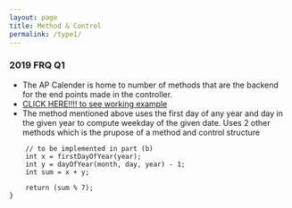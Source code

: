 ```yaml
---
layout: page
title: Method & Control
permalink: /type1/
---
```


### 2019 FRQ Q1
* The AP Calender is home to number of methods that are the backend for the end points made in the controller.
* [CLICK HERE!!!! to see working example](http://localhost:8085/api/calendar/dayOfWeek/12/12/2022)
* The method mentioned above uses the first day of any year and day in the given year to compute weekday of the given date. Uses 2 other methods which is the prupose of a method and control structure

```public static int dayOfWeek(int month, int day, int year) { 
    // to be implemented in part (b)
    int x = firstDayOfYear(year);
    int y = dayOfYear(month, day, year) - 1;
    int sum = x + y;

    return (sum % 7);
}
```

